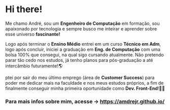 # Hi there!
Me chamo André, sou um **Engenheiro de Computação** em formação, sou apaixonado por tecnologia e sempre busco me inteirar e aprender sobre esse universo **fascinante!**

Logo após terminar o **Ensino Médio** entrei em um curso **Técnico em Adm**, logo após concluir, iniciei a graduação em **Eng. de Computação** com uma bolsa 100% que consegui, na qual sigo cursando atualmente. Não pretendo parar tão cedo nos estudos, já tenho planos para pós-graduação a até intercâmbio futuramente!🌎

ptei por sair do meu último emprego (área de **Customer Success**) para poder me dedicar mais na faculdade e nos meus estudos próprios, a fim de finalmente conseguir minha primeira oportunidade como **Dev. Front-End**!👨‍💻

### Para mais infos sobre mim, acesse -> https://amdrejr.github.io/
<!---
amdrejr/amdrejr is a ✨ special ✨ repository because its `README.md` (this file) appears on your GitHub profile.
You can click the Preview link to take a look at your changes.
--->
